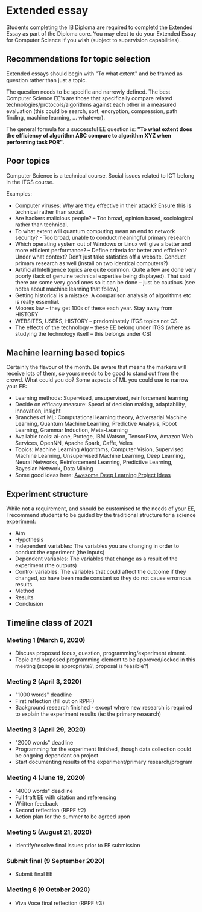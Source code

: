 # Extended essay

Students completing the IB Diploma are required to completd the Extended Essay as part of the Diploma core. You may elect to do your Extended Essay for Computer Science if you wish (subject to supervision capabilities).

## Recommendations for topic selection

Extended essays should begin with "To what extent" and be framed as question rather than just a topic. 

The question needs to be specific and narrowly defined. The best Computer Science EE's are those that specifically compare related technologies/protocols/algorithms against each other in a measured evaluation (this could be search, sort, encryption, compression, path finding, machine learning, ... whatever). 

The general formula for a successful EE question is: **"To what extent does the efficiency of algorithm ABC compare to algorithm XYZ when performing task PQR".**

## Poor topics

Computer Science is a technical course. Social issues related to ICT belong in the ITGS course.

Examples:

* Computer viruses: Why are they effective in their attack? Ensure this is technical rather than social.
* Are hackers malicious people? – Too broad, opinion based, sociological rather than technical.
* To what extent will quantum computing mean an end to network security? - Too broad, unable to conduct meaningful primary research
* Which operating system out of Windows or Linux will give a better and more efficient performance? – Define criteria for better and efficient? Under what context? Don’t just take statistics off a website. Conduct primary research as well (install on two identical computers?)
* Artificial Intelligence topics are quite common. Quite a few are done very poorly (lack of genuine technical expertise being displayed). That said there are some very good ones so it can be done – just be cautious (see notes about machine learning that follow).
* Getting historical is a mistake. A comparison analysis of algorithms etc is really essential.
* Moores law – they get 100s of these each year. Stay away from HISTORY
* WEBSITES, USERS, HISTORY – predominately ITGS topics not CS.
* The effects of the technology – these EE belong under ITGS (where as studying the technology itself – this belongs under CS)

## Machine learning based topics

Certainly the flavour of the month. Be aware that means the markers will receive lots of them, so yours needs to be good to stand out from the crowd. What could you do? Some aspects of ML you could use to narrow your EE:

* Learning methods: Supervised, unsupervised, reinforcement learning
* Decide on efficacy measure: Spead of decision making, adaptability, innovation, insight
* Branches of ML: Computational learning theory, Adversarial Machine Learning, Quantum Machine Learning, Predictive Analysis, Robot Learning, Grammar Induction, Meta-Learning
* Available tools: ai-one, Protege, IBM Watson, TensorFlow, Amazon Web Services, OpenNN, Apache Spark, Caffe, Veles
* Topics: Machine Learning Algorithms, Computer Vision, Supervised Machine Learning, Unsupervised Machine Learning, Deep Learning, Neural Networks, Reinforcement Learning, Predictive Learning, Bayesian Network, Data Mining
* Some good ideas here: [Awesome Deep Learning Project Ideas](https://github.com/NirantK/awesome-project-ideas)

## Experiment structure

While not a requirement, and should be customised to the needs of your EE, I recommend students to be guided by the traditional structure for a science experiment:

* Aim
* Hypothesis
* Independent variables: The variables you are changing in order to conduct the experiment (the inputs)
* Dependent variables: The variables that change as a result of the experiment (the outputs)
* Control variables: The variables that could affect the outcome if they changed, so have been made constant so they do not cause errornous results.
* Method
* Results
* Conclusion

## Timeline class of 2021

### Meeting 1 (March 6, 2020)

* Discuss proposed focus, question, programming/experiment elment.
* Topic and proposed programming element to be approved/locked in this meeting (scope is appropriate?, proposal is feasible?)

### Meeting 2 (April 3, 2020)

* "1000 words" deadline
* First reflection (fill out on RPPF)
* Background research finished - except where new research is required to explain the experiment results (ie: the primary research) 

### Meeting 3 (April 29, 2020)

* "2000 words" deadline
* Programming for the experiment finished, though data collection could be ongoing dependant on project
* Start documenting results of the experiment/primary research/program

### Meeting 4 (June 19, 2020)

* "4000 words" deadline
* Full fraft EE with citation and referencing
* Written feedback
* Second reflection (RPPF #2)
* Action plan for the summer to be agreed upon

### Meeting 5 (August 21, 2020)

* Identify/resolve final issues prior to EE submission

### Submit final (9 September 2020)

* Submit final EE

### Meeting 6 (9 October 2020)

* Viva Voce final reflection (RPPF #3)


